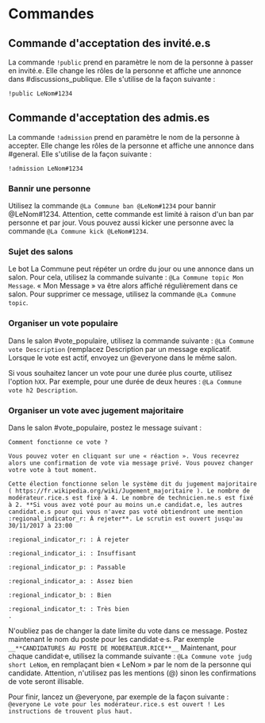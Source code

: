 # Commandes

## Commande d'acceptation des invité.e.s

La commande ``!public`` prend en paramètre le nom de la personne à passer en invité.e. Elle change les rôles de la personne et affiche une annonce dans #discussions_publique. Elle s'utilise de la façon suivante :

```
!public LeNom#1234
```

## Commande d'acceptation des admis.es

La commande ``!admission`` prend en paramètre le nom de la personne à accepter. Elle change les rôles de la personne et affiche une annonce dans #general. Elle s'utilise de la façon suivante :

```
!admission LeNom#1234
```

### Bannir une personne

Utilisez la commande ``@La Commune ban @LeNom#1234`` pour bannir @LeNom#1234. Attention, cette commande est limité à raison d'un ban par personne et par jour. Vous pouvez aussi kicker une personne avec la commande ``@La Commune kick @LeNom#1234``.

### Sujet des salons

Le bot La Commune peut répéter un ordre du jour ou une annonce dans un salon. Pour cela, utilisez la commande suivante : ``@La Commune topic Mon Message``. « Mon Message » va être alors affiché régulièrement dans ce salon. Pour supprimer ce message, utilisez la commande ``@La Commune topic``.

### Organiser un vote populaire

Dans le salon #vote_populaire, utilisez la commande suivante : ``@La Commune vote Description`` (remplacez Description par un message explicatif. Lorsque le vote est actif, envoyez un @everyone dans le même salon.

Si vous souhaitez lancer un vote pour une durée plus courte, utilisez l'option ``hXX``. Par exemple, pour une durée de deux heures : ``@La Commune vote h2 Description``.

### Organiser un vote avec jugement majoritaire

Dans le salon #vote_populaire, postez le message suivant :
```
Comment fonctionne ce vote ?

Vous pouvez voter en cliquant sur une « réaction ». Vous recevrez alors une confirmation de vote via message privé. Vous pouvez changer votre vote à tout moment.

Cette élection fonctionne selon le système dit du jugement majoritaire ( https://fr.wikipedia.org/wiki/Jugement_majoritaire ). Le nombre de modérateur.rice.s est fixé à 4. Le nombre de technicien.ne.s est fixé à 2. **Si vous avez voté pour au moins un.e candidat.e, les autres candidat.e.s pour qui vous n'avez pas voté obtiendront une mention :regional_indicator_r: À rejeter**. Le scrutin est ouvert jusqu'au 30/11/2017 à 23:00

:regional_indicator_r: : À rejeter

:regional_indicator_i: : Insuffisant

:regional_indicator_p: : Passable

:regional_indicator_a: : Assez bien

:regional_indicator_b: : Bien

:regional_indicator_t: : Très bien
.
```
N'oubliez pas de changer la date limite du vote dans ce message.
Postez maintenant le nom du poste pour les candidat·e·s. Par exemple ```__**CANDIDATURES AU POSTE DE MODERATEUR.RICE**__```
Maintenant, pour chaque candidat·e, utilisez la commande suivante :  ``@La Commune vote judg short LeNom``, en remplaçant bien « LeNom » par le nom de la personne qui candidate. Attention, n'utilisez pas les mentions (@) sinon les confirmations de vote seront illisable.

Pour finir, lancez un @everyone, par exemple de la façon suivante : ``@everyone Le vote pour les modérateur.rice.s est ouvert ! Les instructions de trouvent plus haut.``
